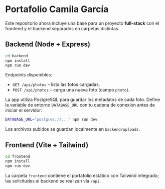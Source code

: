 
# Portafolio Camila García

Este repositorio ahora incluye una base para un proyecto **full‑stack** con el frontend y el backend separados en carpetas distintas.

## Backend (Node + Express)

```bash
cd backend
npm install
npm run dev
```

Endpoints disponibles:
- `GET /api/photos` – lista las fotos cargadas.
- `POST /api/photos` – carga una nueva foto (campo `photo`).


La app utiliza PostgreSQL para guardar los metadatos de cada foto. Define la variable
de entorno `DATABASE_URL` con tu cadena de conexión antes de iniciar el servidor:

```bash
DATABASE_URL="postgres://..." npm run dev
```

Los archivos subidos se guardan localmente en `backend/uploads`.


## Frontend (Vite + Tailwind)

```bash
cd frontend
npm install
npm run dev
```

La carpeta `frontend` contiene el portafolio estático con Tailwind integrado; las solicitudes al backend se realizan vía `/api`.

